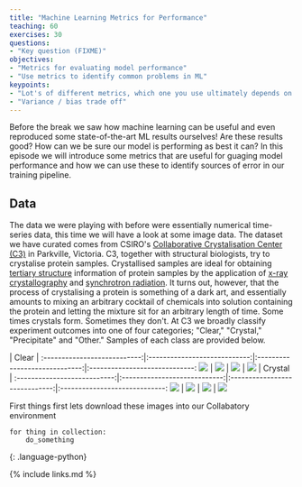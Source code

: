 ```yaml
---
title: "Machine Learning Metrics for Performance"
teaching: 60
exercises: 30
questions:
- "Key question (FIXME)"
objectives:
- "Metrics for evaluating model performance"
- "Use metrics to identify common problems in ML"
keypoints:
- "Lot's of different metrics, which one you use ultimately depends on the application"
- "Variance / bias trade off"
---
```


Before the break we saw how machine learning can be useful and even reproduced some state-of-the-art ML results ourselves! Are these results good? How can we be sure our model is performing as best it can? In this episode we will introduce some metrics that are useful for guaging model performance and how we can use these to identify sources of error in our training pipeline.

## Data

The data we were playing with before were essentially numerical time-series data, this time we will have a look at some image data. The dataset we have curated comes from CSIRO's [Collaborative Crystalisation Center (C3)](https://research.csiro.au/crystal/ "C3 Home Page") in Parkville, Victoria.
C3, together with structural biologists, try to crystalise protein samples. Crystallised samples are ideal for obtaining [tertiary structure](https://en.wikipedia.org/wiki/Protein_tertiary_structure "Protein Tertiary Structure Wikipedia") information of protein samples by the application of [x-ray crystallography](https://en.wikipedia.org/wiki/X-ray_crystallography "x-Ray Crystallography Wikipedia") and [synchrotron radiation](https://en.wikipedia.org/wiki/Synchrotron_radiation "Synchrotron Radiation Wikipedia").
It turns out, however, that the process of crystalising a protein is something of a dark art, and essentially amounts to mixing an arbitrary cocktail of chemicals into solution containing the protein and letting the mixture sit for an arbitrary length of time. Some times crystals form. Sometimes they don't. At C3 we broadly classify experiment outcomes into one of four categories; "Clear," "Crystal," "Precipitate" and "Other." Samples of each class are provided below.

| Clear |
:---------------------------:|:----------------------------:|:-----------------------------:|:-----------------------------:
![](../fig/clear-01.jpg)  |  ![](../fig/clear-02.jpg) |  ![](../fig/clear-03.jpg)  |  ![](../fig/clear-04.jpg)
| Crystal |
:---------------------------:|:----------------------------:|:-----------------------------:|:-----------------------------:
![](../fig/crystals-01.jpg)  |  ![](../fig/crystals-02.jpg) |  ![](../fig/crystals-03.jpg)  |  ![](../fig/crystals-04.jpg)

First things first lets download these images into our Collabatory environment

~~~
for thing in collection:
    do_something
~~~
{: .language-python}

{% include links.md %}

